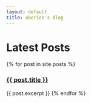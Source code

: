 ```yaml
---
layout: default
title: oberien's Blog
---
```

<h1>Latest Posts</h1>

{% for post in site.posts %}
  <h3><a href="{{ post.url }}">{{ post.title }}</a></h3>
  {{ post.excerpt }}
{% endfor %}

